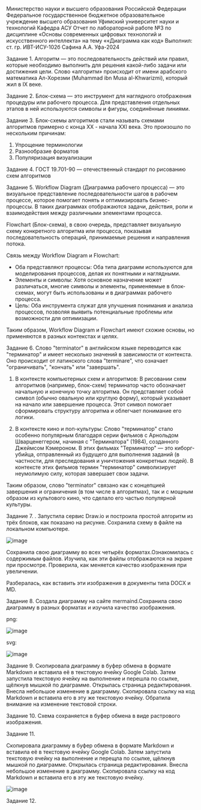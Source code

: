 Министерство науки и высшего образования Российской Федерации Федеральное государственное бюджетное образовательное учреждение высшего образования Уфимский университет науки и технологий
Кафедра АСУ
Отчет по лабораторной работе №3 по дисциплине «Основы современных цифровых технологий и искусственного интеллекта» на тему ««Диаграмма как код»
Выполнил: ст. гр. ИВТ-ИСУ-102б Cафина А.А.
Уфа-2024

Задание 1.
Алгоритм — это последовательность действий или правил, которые необходимо выполнить для решения какой-либо задачи или достижения цели.
Слово «алгоритм» происходит от имени арабского математика Ал-Хорезми (Muhammad ibn Musa al-Khwarizmi), который жил в IX веке.

Задание 2.
Блок-схема — это инструмент для наглядного отображения процедуры или рабочего процесса. Для представления отдельных этапов в ней используются символы и фигуры, соединённые линиями.

Задание 3.
Блок-схемы алгоритмов стали называть схемами алгоритмов примерно с конца XX - начала XXI века. Это произошло по нескольким причинам:
1. Упрощение терминологии
2. Разнообразие форматов
3. Популяризация визуализации

Задание 4.
ГОСТ 19.701-90 — отечественный стандарт по рисованию схем алгоритмов

Задание 5.
Workflow Diagram (Диаграмма рабочего процесса) — это визуальное представление последовательности шагов в рабочем процессе,
которое помогает понять и оптимизировать бизнес-процессы. В таких диаграммах отображаются задачи, действия, роли и взаимодействия между различными элементами процесса.

Flowchart (Блок-схема), в свою очередь, представляет визуальную схему конкретного алгоритма или процесса, показывая последовательность операций, принимаемые решения и направления потока.

Связь между Workflow Diagram и Flowchart:

- Оба представляют процессы: Оба типа диаграмм используются для моделирования процессов, делая их понятными и наглядными.
- Элементы и символы: Хотя основное назначение может различаться, многие символы и элементы, применяемые в блок-схемах, могут быть использованы и в диаграммах рабочего процесса.
- Цель: Оба инструмента служат для улучшения понимания и анализа процессов, позволяя выявить потенциальные проблемы или возможности для оптимизации.

Таким образом, Workflow Diagram и Flowchart имеют схожие основы, но применяются в разных контекстах и целях.

Задание 6.
Слово "terminator" в английском языке переводится как "терминатор" и имеет несколько значений в зависимости от контекста. Оно происходит от латинского слова "terminare", что означает "ограничивать", "кончать" или "завершать".

1. В контексте компьютерных схем и алгоритмов: В рисовании схем алгоритмов (например, блок-схем) терминатор часто обозначает начальную и конечную точку алгоритма.
Он представляет собой символ (обычно овальную или круглую форму), который указывает на начало или завершение процесса. Этот символ помогает сформировать структуру алгоритма и облегчает понимание его логики.

2. В контексте кино и поп-культуры: Слово "терминатор" стало особенно популярным благодаря серии фильмов с Арнольдом Шварценеггером, 
начиная с "Терминатора" (1984), созданного Джеймсом Кэмероном. В этих фильмах "Терминатор" — это киборг-убийца, отправленный
из будущего для выполнения заданий (в частности, для преследования и уничтожения конкретных людей). В контексте этих фильмов термин "терминатор" символизирует неумолимую силу, которая завершает свои задачи.

Таким образом, слово "terminator" связано как с концепцией завершения и ограничения (в том числе в алгоритмах), так и с мощным образом из культового кино, что сделало его частью популярной культуры.

Задание 7.
. Запустила сервис Draw.io и построила простой алгоритм из трёх блоков, как показано на рисунке. Сохранила схему в файле на локальном компьютере.


![image](https://github.com/user-attachments/assets/443ef90f-a512-4af2-9975-659e417cc242)


Сохранила свою диаграмму во всех четырёх форматах.Ознакомилась с содержимым файлов. Изучила, как эти файлы
отображаются на экране при просмотре. Проверила, как меняется
качество изображения при увеличении.

Разбералась, как вставить эти изображения
в документы типа DOCX и MD.

Задание 8.
Создала диаграмму на сайте mermaind.Сохранила свою диаграмму в разных форматах
и изучила качество изображения.

png:


![image](https://github.com/user-attachments/assets/cc5306fc-b72a-4f95-bfad-71ade017b41d)

svg:


![image](https://github.com/user-attachments/assets/8ce18ba5-6511-4b29-8ffb-58f694d69270)


Задание 9.
Скопировала диаграмму в буфер обмена в формате
Markdown и вставила её в текстовую ячейку Google Colab. Затем
запустила текстовую ячейку на выполнение и перешла по ссылке,
щёлкнув мышкой по диаграмме. Открылась страница
редактирования. Внесла небольшое изменение в диаграмму.
Скопировала ссылку на код Markdown и вставила его в эту же
текстовую ячейку. Обратила внимание на изменение текстовой
строки.


Задание 10.
Схема сохраняется в буфер обмена в виде растрового изображения.

Задание 11.

Скопировала диаграмму в буфер обмена в формате
Markdown и вставила её в текстовую ячейку Google Colab. Затем
запустила текстовую ячейку на выполнение и перещла по ссылке,
щёлкнув мышкой по диаграмме. Открылась страница
редактирования. Внесла небольшое изменение в диаграмму.
Скопировала ссылку на код Markdown и вставила его в эту же
текстовую ячейку.



![image](https://github.com/user-attachments/assets/900720b0-7bec-495b-92a9-908fdfe250c3)

Задание 12.











